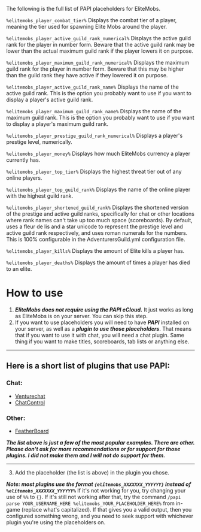 The following is the full list of PAPI placeholders for EliteMobs.

`%elitemobs_player_combat_tier%` Displays the combat tier of a player, meaning the tier used for spawning Elite Mobs around the player.

`%elitemobs_player_active_guild_rank_numerical%` Displays the active guild rank for the player in number form. Beware that the active guild rank may be lower than the actual maximum guild rank if the player lowers it on purpose.

`%elitemobs_player_maximum_guild_rank_numerical%` Displays the maximum guild rank for the player in number form. Beware that this may be higher than the guild rank they have active if they lowered it on purpose.

`%elitemobs_player_active_guild_rank_name%` Displays the name of the active guild rank. This is the option you probably want to use if you want to display a player's active guild rank.

`%elitemobs_player_maximum_guild_rank_name%` Displays the name of the maximum guild rank. This is the option you probably want to use if you want to display a player's maximum guild rank.

`%elitemobs_player_prestige_guild_rank_numerical%` Displays a player's prestige level, numerically.

`%elitemobs_player_money%` Displays how much EliteMobs currency a player currently has.

`%elitemobs_player_top_tier%` Displays the highest threat tier out of any online players.

`%elitemobs_player_top_guild_rank%` Displays the name of the online player with the highest guild rank.

`%elitemobs_player_shortened_guild_rank%` Displays the shortened version of the prestige and active guild ranks, specifically for chat or other locations where rank names can't take up too much space (scoreboards). By default, uses a fleur de lis and a star unicode to represent the prestige level and active guild rank respectively, and uses roman numerals for the numbers. This is 100% configurable in the AdventurersGuild.yml configuration file.

`%elitemobs_player_kills%` Displays the amount of Elite kills a player has.

`%elitemobs_player_deaths%` Displays the amount of times a player has died to an elite.

# How to use

1) ***EliteMobs does not require using the PAPI eCloud.*** It just works as long as EliteMobs is on your server. You can skip this step.
2) If you want to use placeholders you will need to have ***PAPI*** installed on your server, as well as a ***plugin to use those placeholders***. That means that if you want to use it with chat, you will need a chat plugin. Same thing if you want to make titles, scoreboards, tab lists or anything else.

-----

## Here is a short list of plugins that use PAPI:
### Chat:
- [Venturechat](https://www.spigotmc.org/resources/venturechat.771/)
- [ChatControl](https://www.spigotmc.org/resources/chatcontrol%E2%84%A2-the-ultimate-chat-plugin-500-000-downloads-1-2-5-1-16-4.271/)
### Other:
- [FeatherBoard](https://www.spigotmc.org/resources/featherboard.2691/)

***The list above is just a few of the most popular examples. There are other. Please don't ask for more recommendations or for support for those plugins. I did not make them and I will not do support for them.***

-----

3) Add the placeholder (the list is above) in the plugin you chose.

***Note: most plugins use the format `{elitemobs_XXXXXXX_YYYYYY}` instead of `%elitemobs_XXXXXXX_YYYYYY%`*** If it's not working for you, try changing your use of `%%` to `{}`. If it's still not working after that, try the command `/papi parse YOUR_USERNAME_HERE %elitemobs_YOUR_PLACEHOLDER_HERE%` from in-game (replace what's capitalized). If that gives you a valid output, then you configured something wrong, and you need to seek support with whichever plugin you're using the placeholders on.